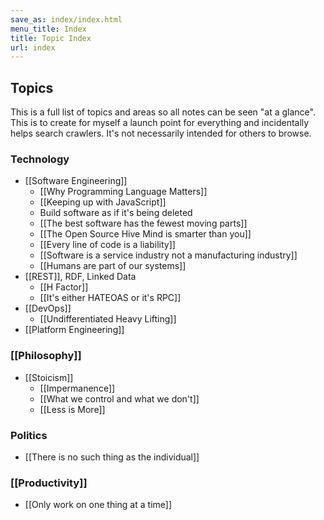 ```yaml
---
save_as: index/index.html
menu_title: Index
title: Topic Index
url: index
---
```


## Topics

This is a full list of topics and areas so all notes can be seen "at a glance". This is to create for myself a launch point for everything and incidentally helps search crawlers. It's not necessarily intended for others to browse.

### Technology

- [[Software Engineering]]
  - [[Why Programming Language Matters]]
  - [[Keeping up with JavaScript]]
  - Build software as if it's being deleted
  - [[The best software has the fewest moving parts]]
  - [[The Open Source Hive Mind is smarter than you]]
  - [[Every line of code is a liability]]
  - [[Software is a service industry not a manufacturing industry]]
  - [[Humans are part of our systems]]
- [[REST]], RDF, Linked Data
  - [[H Factor]]
  - [[It's either HATEOAS or it's RPC]]
- [[DevOps]]
  - [[Undifferentiated Heavy Lifting]]
- [[Platform Engineering]]

### [[Philosophy]]

- [[Stoicism]]
  - [[Impermanence]]
  - [[What we control and what we don't]]
  - [[Less is More]]

### Politics

- [[There is no such thing as the individual]]

### [[Productivity]]

- [[Only work on one thing at a time]]
